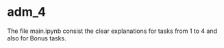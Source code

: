 # adm_4
The file main.ipynb consist the clear explanations for tasks from 1 to 4 and also for Bonus tasks.
